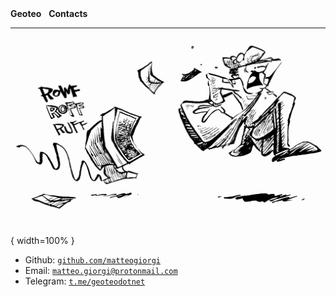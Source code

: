 <nav class="site-nav">
    <b><a href="https://www.geoteo.net" style="text-decoration:none">Geoteo</a></b>&nbsp;&nbsp;
    <b><a href="https://www.geoteo.net/contacts" style="text-decoration:none">Contacts</a></b>
</nav>

---

![](pics/mail.png){ width=100% }

- Github: [`github.com/matteogiorgi`](https://github.com/matteogiorgi)
- Email: [`matteo.giorgi@protonmail.com`](mailto:matteo.giorgi@protonmail.com)
- Telegram: [`t.me/geoteodotnet`](https://t.me/geoteodotnet)
